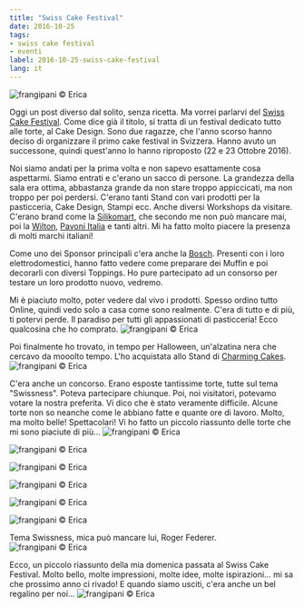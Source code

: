 ```yaml
---
title: "Swiss Cake Festival"
date: 2016-10-25
tags:
- swiss cake festival
- eventi
label: 2016-10-25-swiss-cake-festival
lang: it
---
```

![](header.jpg "frangipani © Erica")

Oggi un post diverso dal solito, senza ricetta. Ma vorrei parlarvi del <a href="http://swisscakefestival.ch" target="_blank">Swiss Cake Festival</a>. Come dice già il titolo, si tratta di un festival dedicato tutto alle torte, al Cake Design. Sono due ragazze, che l'anno scorso hanno deciso di organizzare il primo cake festival in Svizzera. Hanno avuto un successone, quindi quest'anno lo hanno riproposto (22 e 23 Ottobre 2016).

Noi siamo andati per la prima volta e non sapevo esattamente cosa aspettarmi. Siamo entrati e c'erano un sacco di persone. La grandezza della sala era ottima, abbastanza grande da non stare troppo appiccicati, ma non troppo per poi perdersi. C'erano tanti Stand con vari prodotti per la pasticceria, Cake Design, Stampi ecc. Anche diversi Workshops da visitare. C'erano brand come la <a href="http://www.silikomart.com" target="_blank">Silikomart</a>, che secondo me non può mancare mai, poi la <a href="http://www.wilton.com" target="_blank">Wilton</a>, <a href="http://www.pavonitalia.it/gestore.php?var0=ita&var1=prodotti" target="_blank">Pavoni Italia</a> e tanti altri. Mi ha fatto molto piacere la presenza di molti marchi italiani!

Come uno dei Sponsor principali c'era anche la <a href="http://www.bosch-home.com/ch/de/produkte.html" target="_blank">Bosch</a>. Presenti con i loro elettrodomestici, hanno fatto vedere come preparare dei Muffin e poi decorarli con diversi Toppings. Ho pure partecipato ad un consorso per testare un loro prodotto nuovo, vedremo.

Mi è piaciuto molto, poter vedere dal vivo i prodotti. Spesso ordino tutto Online, quindi vedo solo a casa come sono realmente. C'era di tutto e di più, ti potervi perde. Il paradiso per tutti gli appassionati di pasticceria! Ecco qualcosina che ho comprato.
![](compere.jpg "frangipani © Erica")

Poi finalmente ho trovato, in tempo per Halloween, un'alzatina nera che cercavo da mooolto tempo. L'ho acquistata allo Stand di <a href="http://charmingcakes.ch" target="_blank">Charming Cakes</a>.
![](alzatina.jpg "frangipani © Erica")

C'era anche un concorso. Erano esposte tantissime torte, tutte sul tema "Swissness". Poteva partecipare chiunque. Poi, noi visitatori, potevamo votare la nostra preferita. Vi dico che è stato veramente difficile. Alcune torte non so neanche come le abbiano fatte e quante ore di lavoro. Molto, ma molto belle! Spettacolari! Vi ho fatto un piccolo riassunto delle torte che mi sono piaciute di più...
![](animali.jpg "frangipani © Erica")

![](divertenti.jpg "frangipani © Erica")

![](rosabianco.jpg "frangipani © Erica")

![](rossobianco.jpg "frangipani © Erica")

![](tortenuziali.jpg "frangipani © Erica")

![](vecchietto.jpg "frangipani © Erica")

Tema Swissness, mica può mancare lui, Roger Federer.
![](rogerfederer.jpg "frangipani © Erica")

Ecco, un piccolo riassunto della mia domenica passata al Swiss Cake Festival. Molto bello, molte impressioni, molte idee, molte ispirazioni... mi sa che prossimo anno ci rivado! E quando siamo usciti, c'era anche un bel regalino per noi...
![](regalo.jpg "frangipani © Erica")
